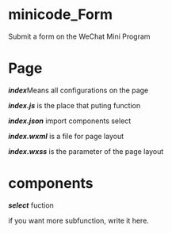 # minicode_Form

Submit a form on the WeChat Mini Program
# Page

***index***Means all configurations on the page 

***index.js*** is the place that puting function

***index.json*** import components select

***index.wxml*** is a file for page layout

***index.wxss*** is the parameter of the page layout

# components

***select*** fuction

if you want more subfunction, write it here.
